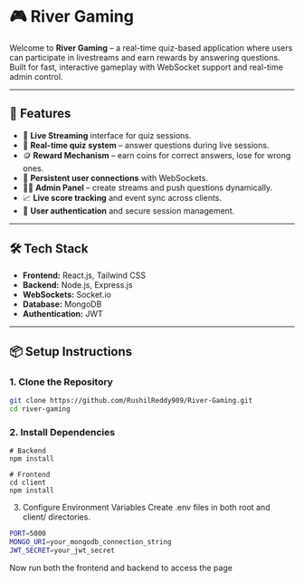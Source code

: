 # 🎮 River Gaming

Welcome to **River Gaming** – a real-time quiz-based application where users can participate in livestreams and earn rewards by answering questions. Built for fast, interactive gameplay with WebSocket support and real-time admin control.

---

## 🚀 Features

- 🔴 **Live Streaming** interface for quiz sessions.
- 🧠 **Real-time quiz system** – answer questions during live sessions.
- 🪙 **Reward Mechanism** – earn coins for correct answers, lose for wrong ones.
- 👥 **Persistent user connections** with WebSockets.
- 👨‍💼 **Admin Panel** – create streams and push questions dynamically.
- 📈 **Live score tracking** and event sync across clients.
- 🔐 **User authentication** and secure session management.

---

## 🛠️ Tech Stack

- **Frontend:** React.js, Tailwind CSS
- **Backend:** Node.js, Express.js
- **WebSockets:** Socket.io
- **Database:** MongoDB
- **Authentication:** JWT

---

## 📦 Setup Instructions

### 1. Clone the Repository
```bash
git clone https://github.com/RushilReddy909/River-Gaming.git
cd river-gaming
```

### 2. Install Dependencies
```
# Backend
npm install

# Frontend
cd client
npm install
```

3. Configure Environment Variables
Create .env files in both root and client/ directories.
```bash
PORT=5000
MONGO_URI=your_mongodb_connection_string
JWT_SECRET=your_jwt_secret
```

Now run both the frontend and backend to access the page
